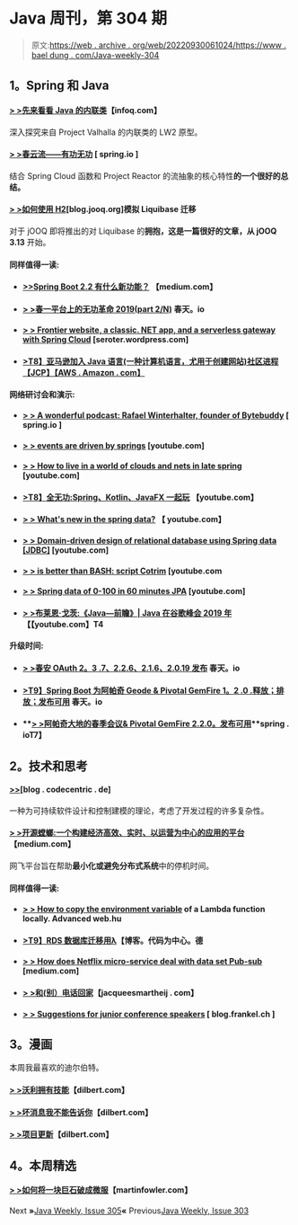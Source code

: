 # Java 周刊，第 304 期

> 原文:[https://web . archive . org/web/20220930061024/https://www . bael dung . com/Java-weekly-304](https://web.archive.org/web/20220930061024/https://www.baeldung.com/java-weekly-304)

## **1。Spring 和 Java**

#### [**> >先来看看 Java 的内联类**](https://web.archive.org/web/20220627081009/https://www.infoq.com/articles/inline-classes-java/?utm_campaign=infoq_content&utm_source=infoq&utm_medium=feed&utm_term=Java)【infoq.com】

深入探究来自 Project Valhalla 的内联类的 LW2 原型。

#### [**> >春云流——有功无功**](https://web.archive.org/web/20220627081009/https://spring.io/blog/2019/10/17/spring-cloud-stream-functional-and-reactive) [ spring.io ]

结合 Spring Cloud 函数和 Project Reactor 的流抽象的核心特性**的一个很好的总结。**

#### **[> >如何使用 H2](https://web.archive.org/web/20220627081009/https://blog.jooq.org/2019/10/16/how-to-simulate-a-liquibase-migration-using-h2/)**[blog.jooq.org]模拟 Liquibase 迁移

对于 jOOQ 即将推出的对 Liquibase 的**拥抱，这是一篇很好的文章，从 jOOQ 3.13** 开始。

#### **同样值得一读:**

*   #### [**>>Spring Boot 2.2 有什么新功能？**](https://web.archive.org/web/20220627081009/https://medium.com/@TimvanBaarsen/whats-new-in-spring-boot-2-2-dab550f664bb) 【medium.com】

*   #### [**> >春一平台上的无功革命 2019(part 2/N)**](https://web.archive.org/web/20220627081009/https://spring.io/blog/2019/10/22/the-reactive-revolution-at-springone-platform-2019-part-2-n) 春天。io

*   #### [**> > Frontier website, a classic. NET app, and a serverless gateway with Spring Cloud**](https://web.archive.org/web/20220627081009/https://seroter.wordpress.com/2019/10/16/fronting-web-sites-a-classic-net-app-and-a-serverless-function-with-spring-cloud-gateway/) [seroter.wordpress.com]

*   #### [**>T8】亚马逊加入 Java 语言(一种计算机语言，尤用于创建网站)社区进程**【JCP】【AWS . Amazon . com】](https://web.archive.org/web/20220627081009/https://aws.amazon.com/blogs/opensource/amazon-joins-the-java-community-process-jcp/)

**网络研讨会和演示:**

*   #### **[> > A wonderful podcast: Rafael Winterhalter, founder of Bytebuddy](https://web.archive.org/web/20220627081009/https://spring.io/blog/2019/10/18/a-bootiful-podcast-bytebuddy-founder-rafael-winterhalter)** [ spring.io ]

*   #### **[> > events are driven by springs](https://web.archive.org/web/20220627081009/https://www.youtube.com/watch?v=oTTfaynD1Xc)** [youtube.com]

*   #### **[> > How to live in a world of clouds and nets in late spring](https://web.archive.org/web/20220627081009/https://www.youtube.com/watch?v=mINNQ3zpRrE)** [youtube.com]

*   #### **[>T8】全无功:Spring、Kotlin、JavaFX 一起玩](https://web.archive.org/web/20220627081009/https://www.youtube.com/watch?v=Lse51SpfKHo)** 【youtube.com】

*   #### **[> > What's new in the spring data?](https://web.archive.org/web/20220627081009/https://www.youtube.com/watch?v=jwdhZcCOock)** 【 youtube.com】

*   #### **[> > Domain-driven design of relational database using Spring data [JDBC]](https://web.archive.org/web/20220627081009/https://www.youtube.com/watch?v=GOSW911Ox6s)** [youtube.com]

*   #### **[> > is better than BASH: script Cotrim](https://web.archive.org/web/20220627081009/https://www.youtube.com/watch?v=BHhp_1SGm64)** [youtube.com

*   #### **[> > Spring data of 0-100 in 60 minutes JPA](https://web.archive.org/web/20220627081009/https://www.youtube.com/watch?v=Zyqpo8gxSO0)** [youtube.com]

*   #### **[> >布莱恩·戈茨:《Java—前瞻》| Java 在谷歌峰会 2019 年](https://web.archive.org/web/20220627081009/https://www.youtube.com/watch?v=GAa54jXKbn4&feature=youtu.be)【【youtube.com】T4**

**升级时间:**

*   #### **[> >春安 OAuth 2。3 .7、2.2.6、2.1.6、2.0.19 发布](https://web.archive.org/web/20220627081009/https://spring.io/blog/2019/10/17/spring-security-oauth-2-3-7-2-2-6-2-1-6-2-0-19-released)** 春天。io

*   #### [**>T9】Spring Boot 为阿帕奇 Geode & Pivotal GemFire 1。2 .0 .释放；排放；发布可用**](https://web.archive.org/web/20220627081009/https://spring.io/blog/2019/10/22/spring-boot-for-apache-geode-pivotal-gemfire-1-2-0-release-available) 春天。io

*   #### **[> >阿帕奇大地的春季会议& Pivotal GemFire 2.2.0。发布可用](https://web.archive.org/web/20220627081009/https://spring.io/blog/2019/10/18/spring-session-for-apache-geode-pivotal-gemfire-2-2-0-release-available)**spring . ioT7】

## **2。技术和思考**

#### [**>>**](https://web.archive.org/web/20220627081009/https://blog.codecentric.de/en/2019/10/sustainable-software-development/)[blog . codecentric . de]

一种为可持续软件设计和控制建模的理论，考虑了开发过程的许多复杂性。

#### **[> >开源螳螂:一个构建经济高效、实时、以运营为中心的应用的平台](https://web.archive.org/web/20220627081009/https://netflixtechblog.com/open-sourcing-mantis-a-platform-for-building-cost-effective-realtime-operations-focused-5b8ff387813a)**【medium.com】

网飞平台旨在帮助**最小化或避免分布式系统**中的停机时间。

#### **同样值得一读:**

*   #### [> > How to copy the environment variable](https://web.archive.org/web/20220627081009/https://advancedweb.hu/2019/10/22/lambda_local_environment/) of a Lambda function locally. Advanced web.hu

*   #### [**>T9】RDS 数据库迁移用λ**](https://web.archive.org/web/20220627081009/https://blog.codecentric.de/en/2019/10/rds-database-migration-with-lambda/)【博客。代码为中心。德

*   #### **[> > How does Netflix micro-service deal with data set Pub-sub](https://web.archive.org/web/20220627081009/https://medium.com/netflix-techblog/how-netflix-microservices-tackle-dataset-pub-sub-4a068adcc9a)** [medium.com]

*   #### **[> >和(别）电话回家](https://web.archive.org/web/20220627081009/https://jacquesmattheij.com/et-phone-home/)**【jacqueesmartheij . com】

*   #### **[> > Suggestions for junior conference speakers](https://web.archive.org/web/20220627081009/https://blog.frankel.ch/advices-junior-conference-speakers/)** [ blog.frankel.ch ]

## **3。漫画**

本周我最喜欢的迪尔伯特。

#### [**> >沃利拥有技能**](https://web.archive.org/web/20220627081009/https://dilbert.com/strip/2019-10-18)【dilbert.com】

#### [**> >坏消息我不能告诉你**](https://web.archive.org/web/20220627081009/https://dilbert.com/strip/2019-10-20)【dilbert.com】

#### [**> >项目更新**](https://web.archive.org/web/20220627081009/https://dilbert.com/strip/2019-10-24)【dilbert.com】

## **4。本周精选**

#### **[> >如何将一块巨石破成微服](https://web.archive.org/web/20220627081009/https://martinfowler.com/articles/break-monolith-into-microservices.html)**【martinfowler.com】

Next **»**[Java Weekly, Issue 305](/web/20220627081009/https://www.baeldung.com/java-weekly-305)**«** Previous[Java Weekly, Issue 303](/web/20220627081009/https://www.baeldung.com/java-weekly-303)